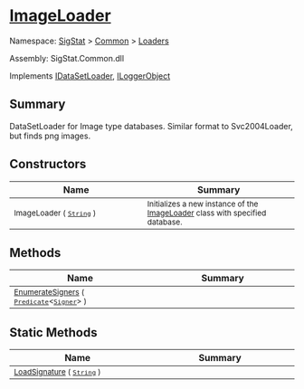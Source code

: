 # [ImageLoader](./ImageLoader.md)

Namespace: [SigStat](../../) > [Common](./../README.md) > [Loaders](./README.md)

Assembly: SigStat.Common.dll

Implements [IDataSetLoader](./IDataSetLoader.md), [ILoggerObject](./../ILoggerObject.md)

## Summary
DataSetLoader for Image type databases.  Similar format to Svc2004Loader, but finds png images.

## Constructors

| Name<div><a href="#"><img width=400></a></div> | Summary<div><a href="#"><img width=475></a></div> | 
| --- | --- | 
| <sub>ImageLoader ( [`String`](https://docs.microsoft.com/en-us/dotnet/api/System.String) )</sub> | <sub>Initializes a new instance of the [ImageLoader](https://github.com/hargitomi97/sigstat/blob/master/docs/md/SigStat/Common/Loaders/ImageLoader.md) class with specified database.</sub> | 


## Methods

| Name<div><a href="#"><img width=400></a></div> | Summary<div><a href="#"><img width=475></a></div> | 
| --- | --- | 
| <sub>[EnumerateSigners](./Methods/ImageLoader--EnumerateSigners.md) ( [`Predicate`](https://docs.microsoft.com/en-us/dotnet/api/System.Predicate-1)\<[`Signer`](./../Signer.md)> )</sub> | <sub></sub> | 


## Static Methods

| Name<div><a href="#"><img width=400></a></div> | Summary<div><a href="#"><img width=475></a></div> | 
| --- | --- | 
| <sub>[LoadSignature](./Methods/ImageLoader--LoadSignature.md) ( [`String`](https://docs.microsoft.com/en-us/dotnet/api/System.String) )</sub> | <sub></sub> | 


